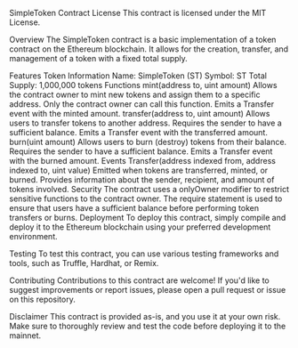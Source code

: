 SimpleToken Contract
License
This contract is licensed under the MIT License.

Overview
The SimpleToken contract is a basic implementation of a token contract on the Ethereum blockchain. It allows for the creation, transfer, and management of a token with a fixed total supply.

Features
Token Information
Name: SimpleToken (ST)
Symbol: ST
Total Supply: 1,000,000 tokens
Functions
mint(address to, uint amount)
Allows the contract owner to mint new tokens and assign them to a specific address.
Only the contract owner can call this function.
Emits a Transfer event with the minted amount.
transfer(address to, uint amount)
Allows users to transfer tokens to another address.
Requires the sender to have a sufficient balance.
Emits a Transfer event with the transferred amount.
burn(uint amount)
Allows users to burn (destroy) tokens from their balance.
Requires the sender to have a sufficient balance.
Emits a Transfer event with the burned amount.
Events
Transfer(address indexed from, address indexed to, uint value)
Emitted when tokens are transferred, minted, or burned.
Provides information about the sender, recipient, and amount of tokens involved.
Security
The contract uses a onlyOwner modifier to restrict sensitive functions to the contract owner.
The require statement is used to ensure that users have a sufficient balance before performing token transfers or burns.
Deployment
To deploy this contract, simply compile and deploy it to the Ethereum blockchain using your preferred development environment.

Testing
To test this contract, you can use various testing frameworks and tools, such as Truffle, Hardhat, or Remix.

Contributing
Contributions to this contract are welcome! If you'd like to suggest improvements or report issues, please open a pull request or issue on this repository.

Disclaimer
This contract is provided as-is, and you use it at your own risk. Make sure to thoroughly review and test the code before deploying it to the mainnet.
